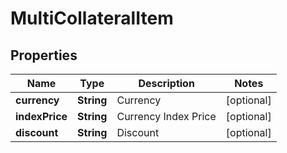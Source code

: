 
# MultiCollateralItem

## Properties

Name | Type | Description | Notes
------------ | ------------- | ------------- | -------------
**currency** | **String** | Currency |  [optional]
**indexPrice** | **String** | Currency Index Price |  [optional]
**discount** | **String** | Discount |  [optional]

